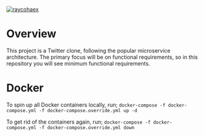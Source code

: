 [![raycohaex](https://circleci.com/gh/raycohaex/kwetter-microservice.svg?style=svg)](<LINK>)


# Overview
This project is a Twitter clone, following the popular microservice architecture. The primary focus will be on functional requirements, so in this repository you will see minimum functional requirements.

# Docker
To spin up all Docker containers locally, run;
```docker-compose -f docker-compose.yml -f docker-compose.override.yml up -d```

To get rid of the containers again, run;
```docker-compose -f docker-compose.yml -f docker-compose.override.yml down```
